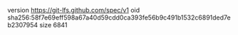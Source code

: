 version https://git-lfs.github.com/spec/v1
oid sha256:58f7e69eff598a67a40d59cdd0ca393fe56b9c491b1532c6891ded7eb2307954
size 6841
